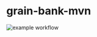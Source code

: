 # grain-bank-mvn

![example workflow](https://github.com/bujowskis/grain-bank-mvn/actions/workflows/ci.yml/badge.svg)
